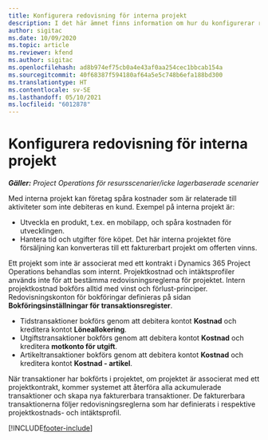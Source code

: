 ```yaml
---
title: Konfigurera redovisning för interna projekt
description: I det här ämnet finns information om hur du konfigurerar redovisningspraxis för interna projekt i Project Operations.
author: sigitac
ms.date: 10/09/2020
ms.topic: article
ms.reviewer: kfend
ms.author: sigitac
ms.openlocfilehash: ad8b974ef75cb0a4e43af0aa254cec1bbcab154a
ms.sourcegitcommit: 40f68387f594180af64a5e5c748b6efa188bd300
ms.translationtype: HT
ms.contentlocale: sv-SE
ms.lasthandoff: 05/10/2021
ms.locfileid: "6012878"
---
```

# <a name="configure-accounting-for-internal-projects"></a>Konfigurera redovisning för interna projekt

_**Gäller:** Project Operations för resursscenarier/icke lagerbaserade scenarier_

Med interna projekt kan företag spåra kostnader som är relaterade till aktiviteter som inte debiteras en kund. Exempel på interna projekt är:

- Utveckla en produkt, t.ex. en mobilapp, och spåra kostnaden för utvecklingen.
- Hantera tid och utgifter före köpet. Det här interna projektet före försäljning kan konverteras till ett fakturerbart projekt om offerten vinns.

Ett projekt som inte är associerat med ett kontrakt i Dynamics 365 Project Operations behandlas som internt. Projektkostnad och intäktsprofiler används inte för att bestämma redovisningsreglerna för projektet. Intern projektkostnad bokförs alltid med vinst och förlust-principer. Redovisningskonton för bokföringar definieras på sidan **Bokföringsinställningar för transaktionsregister**.

- Tidstransaktioner bokförs genom att debitera kontot **Kostnad** och kreditera kontot **Löneallokering**.
- Utgiftstransaktioner bokförs genom att debitera kontot **Kostnad** och kreditera **motkonto för utgift**.
- Artikeltransaktioner bokförs genom att debitera kontot **Kostnad** och kreditera kontot **Kostnad - artikel**.

När transaktioner har bokförts i projektet, om projektet är associerat med ett projektkontrakt, kommer systemet att återföra alla ackumulerade transaktioner och skapa nya fakturerbara transaktioner. De fakturerbara transaktionerna följer redovisningsreglerna som har definierats i respektive projektkostnads- och intäktsprofil.




[!INCLUDE[footer-include](../includes/footer-banner.md)]
